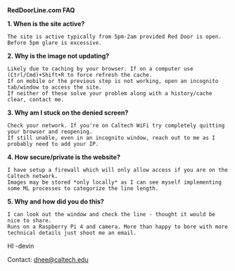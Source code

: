 **RedDoorLine.com FAQ**

**1. When is the site active?**

    The site is active typically from 5pm-2am provided Red Door is open. Before 5pm glare is excessive.

**2. Why is the image not updating?**

    Likely due to caching by your browser. If on a computer use (Ctrl/Cmd)+Shift+R to force refresh the cache.
    If on mobile or the previous step is not working, open an incognito tab/window to access the site.
    If neither of these solve your problem along with a history/cache clear, contact me.

**3. Why am I stuck on the denied screen?**

    Check your network. If you're on Caltech WiFi try completely quitting your browser and reopening.
    If still unable, even in an incognito window, reach out to me as I probably need to add your IP.

**4. How secure/private is the website?**

    I have setup a firewall which will only allow access if you are on the Caltech network.
    Images may be stored *only locally* as I can see myself implementing some ML processes to categorize the line length.

**5. Why and how did you do this?**

    I can look out the window and check the line - thought it would be nice to share.
    Runs on a Raspberry Pi 4 and camera. More than happy to bore with more technical details just shoot me an email.


HI -devin

Contact: [dnee@caltech.edu](mailto:dnee@caltech.edu)